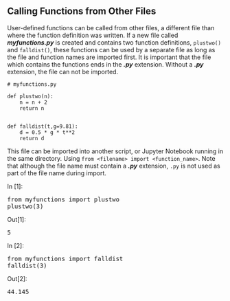 
## Calling Functions from Other Files
User-defined functions can be called from other files, a different file than where the function definition was written. If a new file called **_myfunctions.py_** is created and contains two function definitions, ```plustwo()``` and ```falldist()```, these functions can be used by a separate file as long as the file and function names are imported first. It is important that the file which contains the functions ends in the **_.py_** extension. Without a **_.py_** extension, the file can not be imported.
```
# myfunctions.py

def plustwo(n):
    n = n + 2
    return n


def falldist(t,g=9.81):
    d = 0.5 * g * t**2
    return d
```
This file can be imported into another script, or Jupyter Notebook running in the same directory. Using ```from <filename> import <function_name>```. Note that although the file name must contain a **_.py_** extension, ```.py``` is not used as part of the file name during import.
<div class="cell border-box-sizing code_cell rendered">
<div class="input">
<div class="prompt input_prompt">In&nbsp;[1]:</div>
<div class="inner_cell">
    <div class="input_area">
<div class=" highlight hl-ipython3"><pre><span></span><span class="kn">from</span> <span class="nn">myfunctions</span> <span class="k">import</span> <span class="n">plustwo</span>
<span class="n">plustwo</span><span class="p">(</span><span class="mi">3</span><span class="p">)</span>
</pre></div>

</div>
</div>
</div>

<div class="output_wrapper">
<div class="output">


<div class="output_area">

<div class="prompt output_prompt">Out[1]:</div>




<div class="output_text output_subarea output_execute_result">
<pre>5</pre>
</div>

</div>

</div>
</div>

</div>
<div class="cell border-box-sizing code_cell rendered">
<div class="input">
<div class="prompt input_prompt">In&nbsp;[2]:</div>
<div class="inner_cell">
    <div class="input_area">
<div class=" highlight hl-ipython3"><pre><span></span><span class="kn">from</span> <span class="nn">myfunctions</span> <span class="k">import</span> <span class="n">falldist</span>
<span class="n">falldist</span><span class="p">(</span><span class="mi">3</span><span class="p">)</span>
</pre></div>

</div>
</div>
</div>

<div class="output_wrapper">
<div class="output">


<div class="output_area">

<div class="prompt output_prompt">Out[2]:</div>




<div class="output_text output_subarea output_execute_result">
<pre>44.145</pre>
</div>

</div>

</div>
</div>

</div>
 

